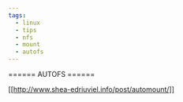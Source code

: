 ```yaml
---
tags:
  - linux
  - tips
  - nfs
  - mount
  - autofs
---
```


====== AUTOFS ======

[[http://www.shea-edriuviel.info/post/automount/]]
